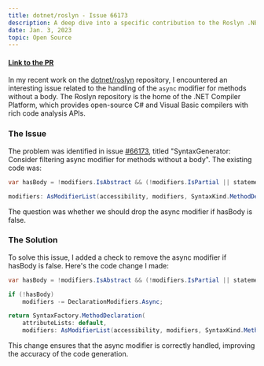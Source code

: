 ```yaml
---
title: dotnet/roslyn - Issue 66173
description: A deep dive into a specific contribution to the Roslyn .NET Compiler to fix the handling of the async modifier for methods without a body.
date: Jan. 3, 2023
topic: Open Source
---
```


#### [Link to the PR](https://github.com/dotnet/roslyn/pull/66201)

In my recent work on the [dotnet/roslyn](https://github.com/dotnet/roslyn) repository, I encountered an interesting issue related to the handling of the `async` modifier for methods without a body. The Roslyn repository is the home of the .NET Compiler Platform, which provides open-source C# and Visual Basic compilers with rich code analysis APIs.

### The Issue

The problem was identified in issue [#66173](https://github.com/dotnet/roslyn/issues/66173), titled "SyntaxGenerator: Consider filtering async modifier for methods without a body". The existing code was:

```csharp
var hasBody = !modifiers.IsAbstract && (!modifiers.IsPartial || statements != null);

modifiers: AsModifierList(accessibility, modifiers, SyntaxKind.MethodDeclaration),
```

The question was whether we should drop the async modifier if hasBody is false.

### The Solution

To solve this issue, I added a check to remove the async modifier if hasBody is false. Here's the code change I made:

```csharp
var hasBody = !modifiers.IsAbstract && (!modifiers.IsPartial || statements != null);

if (!hasBody)
    modifiers -= DeclarationModifiers.Async;

return SyntaxFactory.MethodDeclaration(
    attributeLists: default,
    modifiers: AsModifierList(accessibility, modifiers, SyntaxKind.MethodDeclaration),
```

This change ensures that the async modifier is correctly handled, improving the accuracy of the code generation.
